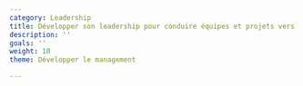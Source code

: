 ```yaml
---
category: Leadership
title: Développer son leadership pour conduire équipes et projets vers le succès
description: ''
goals: ''
weight: 10
theme: Développer le management

---
```

